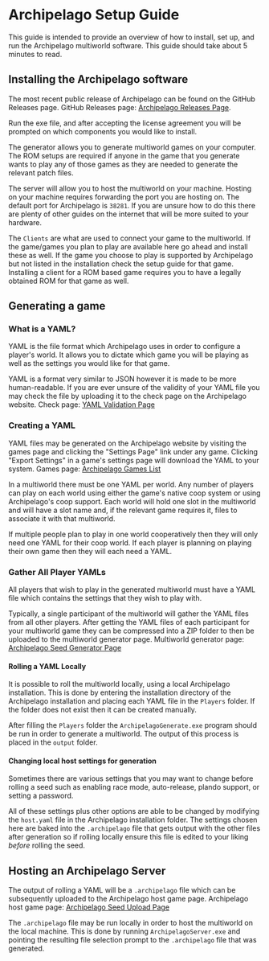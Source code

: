 # Archipelago Setup Guide

This guide is intended to provide an overview of how to install, set up, and run the Archipelago multiworld software.
This guide should take about 5 minutes to read.

## Installing the Archipelago software

The most recent public release of Archipelago can be found on the GitHub Releases page. GitHub Releases
page: [Archipelago Releases Page](https://github.com/ArchipelagoMW/Archipelago/releases).

Run the exe file, and after accepting the license agreement you will be prompted on which components you would like to
install.

The generator allows you to generate multiworld games on your computer. The ROM setups are required if anyone in the
game that you generate wants to play any of those games as they are needed to generate the relevant patch files.

The server will allow you to host the multiworld on your machine. Hosting on your machine requires forwarding the port
you are hosting on. The default port for Archipelago is `38281`. If you are unsure how to do this there are plenty of
other guides on the internet that will be more suited to your hardware.

The `Clients` are what are used to connect your game to the multiworld. If the game/games you plan to play are available
here go ahead and install these as well. If the game you choose to play is supported by Archipelago but not listed in
the installation check the setup guide for that game. Installing a client for a ROM based game requires you to have a
legally obtained ROM for that game as well.

## Generating a game

### What is a YAML?

YAML is the file format which Archipelago uses in order to configure a player's world. It allows you to dictate which
game you will be playing as well as the settings you would like for that game.

YAML is a format very similar to JSON however it is made to be more human-readable. If you are ever unsure of the
validity of your YAML file you may check the file by uploading it to the check page on the Archipelago website. Check
page: [YAML Validation Page](/mysterycheck)

### Creating a YAML

YAML files may be generated on the Archipelago website by visiting the games page and clicking the "Settings Page" link
under any game. Clicking "Export Settings" in a game's settings page will download the YAML to your system. Games
page: [Archipelago Games List](/games)

In a multiworld there must be one YAML per world. Any number of players can play on each world using either the game's
native coop system or using Archipelago's coop support. Each world will hold one slot in the multiworld and will have a
slot name and, if the relevant game requires it, files to associate it with that multiworld.

If multiple people plan to play in one world cooperatively then they will only need one YAML for their coop world. If
each player is planning on playing their own game then they will each need a YAML.

### Gather All Player YAMLs

All players that wish to play in the generated multiworld must have a YAML file which contains the settings that they
wish to play with.

Typically, a single participant of the multiworld will gather the YAML files from all other players. After getting the
YAML files of each participant for your multiworld game they can be compressed into a ZIP folder to then be uploaded to
the multiworld generator page. Multiworld generator
page: [Archipelago Seed Generator Page](/generate)

#### Rolling a YAML Locally

It is possible to roll the multiworld locally, using a local Archipelago installation. This is done by entering the
installation directory of the Archipelago installation and placing each YAML file in the `Players` folder. If the folder
does not exist then it can be created manually.

After filling the `Players` folder the `ArchipelagoGenerate.exe` program should be run in order to generate a
multiworld. The output of this process is placed in the `output` folder.

#### Changing local host settings for generation

Sometimes there are various settings that you may want to change before rolling a seed such as enabling race mode,
auto-release, plando support, or setting a password.

All of these settings plus other options are able to be changed by modifying the `host.yaml` file in the Archipelago
installation folder. The settings chosen here are baked into the `.archipelago` file that gets output with the other
files after generation so if rolling locally ensure this file is edited to your liking *before* rolling the seed.

## Hosting an Archipelago Server

The output of rolling a YAML will be a `.archipelago` file which can be subsequently uploaded to the Archipelago host
game page. Archipelago host game page: [Archipelago Seed Upload Page](/uploads)

The `.archipelago` file may be run locally in order to host the multiworld on the local machine. This is done by
running `ArchipelagoServer.exe` and pointing the resulting file selection prompt to the `.archipelago` file that was
generated.